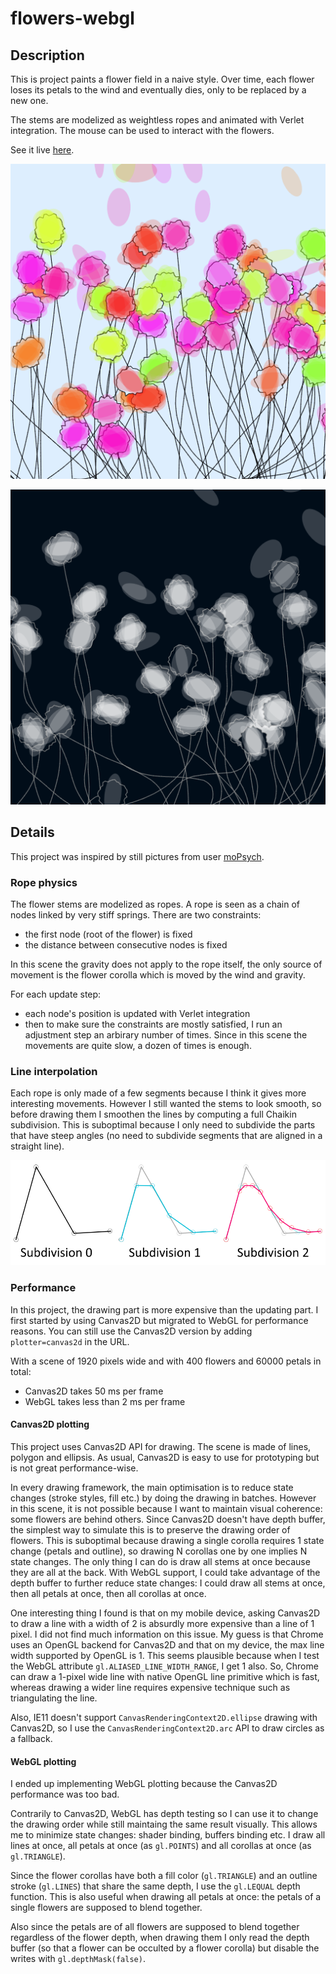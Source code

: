 # flowers-webgl

## Description
This is project paints a flower field in a naive style. Over time, each flower loses its petals to the wind and eventually dies, only to be replaced by a new one.

The stems are modelized as weightless ropes and animated with Verlet integration. The mouse can be used to interact with the flowers.



See it live [here](https://piellardj.github.io/flowers-webgl/?page%3Acanvas%3Afullscreen=true).

![Screenshot](src/readme/screenshot-1.png)

![Screenshot](src/readme/screenshot-2.png)

## Details

This project was inspired by still pictures from user [moPsych](https://github.com/moPsych).

### Rope physics
The flower stems are modelized as ropes. A rope is seen as a chain of nodes linked by very stiff springs. There are two constraints:
- the first node (root of the flower) is fixed
- the distance between consecutive nodes is fixed

In this scene the gravity does not apply to the rope itself, the only source of movement is the flower corolla which is moved by the wind and gravity.

For each update step:
- each node's position is updated with Verlet integration
- then to make sure the constraints are mostly satisfied, I run an adjustment step an arbirary number of times. Since in this scene the movements are quite slow, a dozen of times is enough.

### Line interpolation
Each rope is only made of a few segments because I think it gives more interesting movements. However I still wanted the stems to look smooth, so before drawing them I smoothen the lines by computing a full Chaikin subdivision. This is suboptimal because I only need to subdivide the parts that have steep angles (no need to subdivide segments that are aligned in a straight line).

![Screenshot](src/readme/chaikin.png)

### Performance
In this project, the drawing part is more expensive than the updating part. I first started by using Canvas2D but migrated to WebGL for performance reasons. You can still use the Canvas2D version by adding `plotter=canvas2d` in the URL.

With a scene of 1920 pixels wide and with 400 flowers and 60000 petals in total:
- Canvas2D takes 50 ms per frame
- WebGL takes less than 2 ms per frame

#### Canvas2D plotting
This project uses Canvas2D API for drawing. The scene is made of lines, polygon and ellipsis. As usual, Canvas2D is easy to use for prototyping but is not great performance-wise.

In every drawing framework, the main optimisation is to reduce state changes (stroke styles, fill etc.) by doing the drawing in batches. However in this scene, it is not possible because I want to maintain visual coherence: some flowers are behind others. Since Canvas2D doesn't have depth buffer, the simplest way to simulate this is to preserve the drawing order of flowers. This is suboptimal because drawing a single corolla requires 1 state change (petals and outline), so drawing N corollas one by one implies N state changes. The only thing I can do is draw all stems at once because they are all at the back. With WebGL support, I could take advantage of the depth buffer to further reduce state changes: I could draw all stems at once, then all petals at once, then all corollas at once.

One interesting thing I found is that on my mobile device, asking Canvas2D to draw a line with a width of 2 is absurdly more expensive than a line of 1 pixel. I did not find much information on this issue. My guess is that Chrome uses an OpenGL backend for Canvas2D and that on my device, the max line width supported by OpenGL is 1. This seems plausible because when I test the WebGL attribute `gl.ALIASED_LINE_WIDTH_RANGE`, I get 1 also. So, Chrome can draw a 1-pixel wide line with native OpenGL line primitive which is fast, whereas drawing a wider line requires expensive technique such as triangulating the line.

Also, IE11 doesn't support `CanvasRenderingContext2D.ellipse` drawing with Canvas2D, so I use the `CanvasRenderingContext2D.arc` API to draw circles as a fallback.

#### WebGL plotting
I ended up implementing WebGL plotting because the Canvas2D performance was too bad.

Contrarily to Canvas2D, WebGL has depth testing so I can use it to change the drawing order while still maintaing the same result visually. This allows me to minimize state changes: shader binding, buffers binding etc. I draw all lines at once, all petals at once (as `gl.POINTS`) and all corollas at once (as `gl.TRIANGLE`).

Since the flower corollas have both a fill color (`gl.TRIANGLE`) and an outline stroke (`gl.LINES`) that share the same depth, I use the `gl.LEQUAL` depth function. This is also useful when drawing all petals at once: the petals of a single flowers are supposed to blend together.

Also since the petals are of all flowers are supposed to blend together regardless of the flower depth, when drawing them I only read the depth buffer (so that a flower can be occulted by a flower corolla) but disable the writes with `gl.depthMask(false)`.